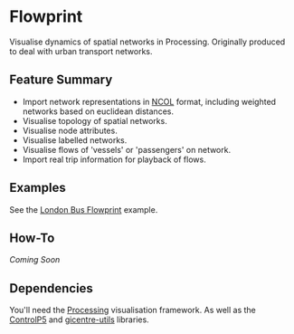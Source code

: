 Flowprint
=========

Visualise dynamics of spatial networks in Processing. Originally produced to deal with urban transport networks.

Feature Summary
---------------
* Import network representations in [NCOL][ncol] format, including weighted networks based on euclidean distances.
* Visualise topology of spatial networks.
* Visualise node attributes.
* Visualise labelled networks.
* Visualise flows of 'vessels' or 'passengers' on network.
* Import real trip information for playback of flows.

Examples
--------
See the [London Bus Flowprint][flowprint] example.


How-To
------

*Coming Soon*

Dependencies
------------

You'll need the [Processing][processing] visualisation framework. As well as the [ControlP5][controlp5] and [gicentre-utils][spatial] libraries.

[processing]:http://processing.org
[flowprint]:http://www.urbagram.net/v1/show/Flowprint
[ncol]:http://lgl.sourceforge.net/#FileFormat
[spatial]:http://code.google.com/p/gicentreutils/
[controlp5]:http://www.sojamo.de/libraries/controlP5/
